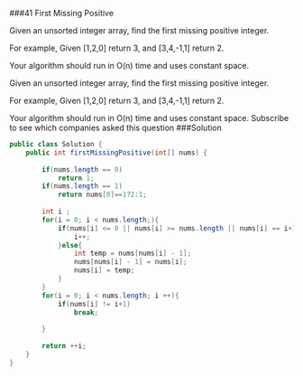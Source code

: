 ###41 First Missing Positive

Given an unsorted integer array, find the first missing positive integer.


For example,
Given [1,2,0] return 3,
and [3,4,-1,1] return 2.


Your algorithm should run in O(n) time and uses constant space.

Given an unsorted integer array, find the first missing positive integer.

For example,
Given [1,2,0] return 3,
and [3,4,-1,1] return 2.

Your algorithm should run in O(n) time and uses constant space.
Subscribe to see which companies asked this question
###Solution
```java
public class Solution {
    public int firstMissingPositive(int[] nums) {
        
        if(nums.length == 0)
            return 1;
        if(nums.length == 1)
            return nums[0]==1?2:1;
        
        int i ;
        for(i = 0; i < nums.length;){
            if(nums[i] <= 0 || nums[i] >= nums.length || nums[i] == i+1  || nums[i] == nums[nums[i]-1]){
                i++;
            }else{
                int temp = nums[nums[i] - 1];
                nums[nums[i] - 1] = nums[i];
                nums[i] = temp;
            }
        }
        for(i = 0; i < nums.length; i ++){
            if(nums[i] != i+1)
                break;
            
        }
        
        return ++i;
    }
}
